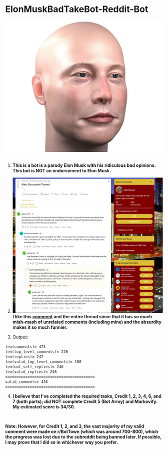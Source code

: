 # ElonMuskBadTakeBot-Reddit-Bot
![Web Crawler](BaldElon.jpg)
<br />
<br />
1. **This is a bot is a parody Elon Musk with his ridiculous bad opinions. This bot is NOT an endorsement to Elon Musk.**

2. ![Reddit ScreenShot](RedditBotThreadScreenShot.png)
**I like this 
[comment](https://www.reddit.com/r/BotTown2/comments/r0yi9l/comment/hm8222t/?utm_source=share&utm_medium=web2x&context=3) 
and the entire thread since that it has so much mish-mash of unrelated comments (including mine) and the absurdity makes it so much funnier.**

3. Output:
```
len(comments)= 473
len(top_level_comments)= 226
len(replies)= 247
len(valid_top_level_comments)= 180
len(not_self_replies)= 246
len(valid_replies)= 246
========================================
valid_comments= 426
========================================
```


4. **I believe that I've completed the required tasks, Credit 1, 2, 3, 4, 6, and 7 (both parts); did NOT complete Credit 5 (Bot Army) and Markovify. My estimated score is 34/30.**
</br>

**Note: However, for Credit 1, 2, and 3, the vast majority of my valid comment were made on r/BotTown (which was around 700-800), which the progress was lost due to the subreddit being banned later. If possible, I may prove that I did so in whichever way you prefer.**
